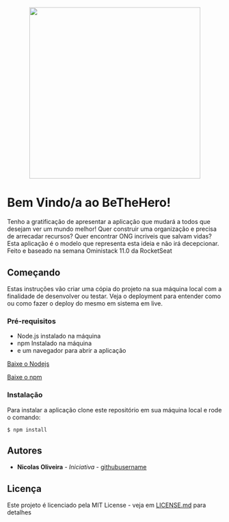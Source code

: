 <h1 align="center">
<img alt="" src="https://raw.githubusercontent.com/nicolas-oliveira/images/master/bethehero/bethehero.png" width="400px">
</h1>

# Bem Vindo/a ao BeTheHero!

Tenho a gratificação de apresentar a aplicação que mudará a todos que desejam ver um mundo melhor!
Quer construir uma organização e precisa de arrecadar recursos? 
Quer encontrar ONG incriveis que salvam vidas? 
Esta aplicação é o modelo que representa esta ideia e não irá decepcionar.
Feito e baseado na semana Oministack 11.0 da RocketSeat

## Começando

Estas instruções vão criar uma cópia do projeto na sua máquina local com a finalidade de desenvolver ou testar. Veja o deployment para entender como ou como fazer o deploy do mesmo em sistema em live.


### Pré-requisitos

- Node.js instalado na máquina
- npm Instalado na máquina
- e um navegador para abrir a aplicação

[Baixe o Nodejs](https://nodejs.org/en/)

[Baixe o npm](https://nodejs.org/en/download/)

### Instalação

Para instalar a aplicação clone este repositório em sua máquina local e rode o comando:

```
$ npm install
```

## Autores

* **Nicolas Oliveira** - *Iniciativa* - [githubusername](https://github.com/nicolas-oliveira/)

## Licença

Este projeto é licenciado pela MIT License -  veja em [LICENSE.md](LICENSE.md) para detalhes
